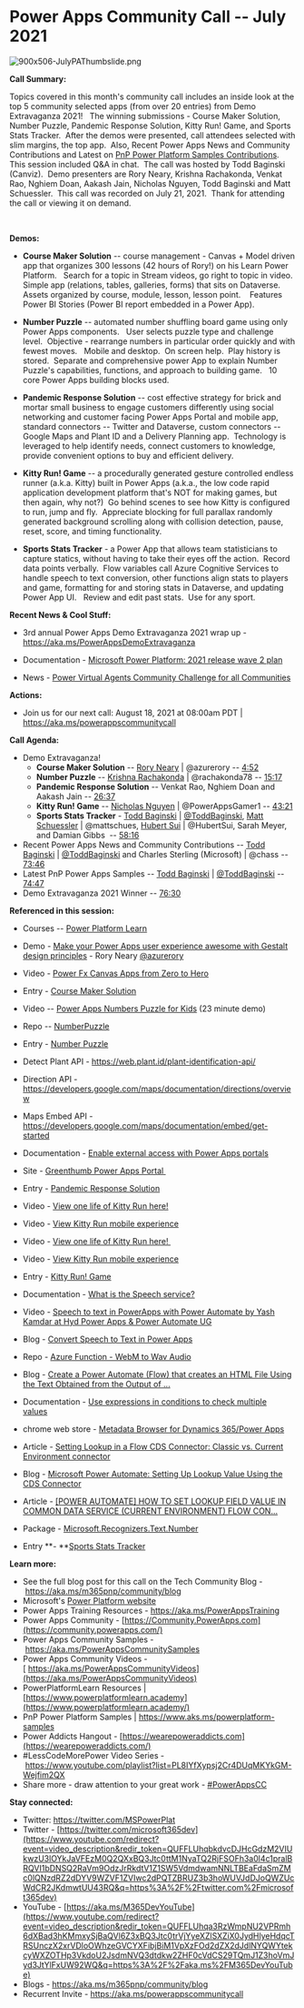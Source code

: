 # Power Apps Community Call -- July 2021

![900x506-JulyPAThumbslide.png](https://techcommunity.microsoft.com/t5/image/serverpage/image-id/298460i1972FB932E413944/image-size/large?v=v2&px=999 "900x506-JulyPAThumbslide.png")
 

**Call Summary:**

Topics covered in this month's community call includes an inside look at
the top 5 community selected apps (from over 20 entries) from Demo
Extravaganza 2021!   The winning submissions - Course Maker Solution,
Number Puzzle, Pandemic Response Solution, Kitty Run! Game, and Sports
Stats Tracker.  After the demos were presented, call attendees selected
with slim margins, the top app.  Also, Recent Power Apps News and
Community Contributions and Latest on [PnP Power Platform Samples
Contributions](https://aka.ms/powerplatform-samples).   This session
included Q&A in chat.  The call was hosted by Todd Baginski (Canviz). 
Demo presenters are Rory Neary, Krishna Rachakonda, Venkat Rao, Nghiem
Doan, Aakash Jain, Nicholas Nguyen, Todd Baginski and Matt Schuessler. 
This call was recorded on July 21, 2021.  Thank for attending the call
or viewing it on demand. 

 


**Demos:**

-   **Course Maker Solution** -- course management - Canvas + Model
    driven app that organizes 300 lessons (42 hours of Rory!) on his
    Learn Power Platform.   Search for a topic in Stream videos, go
    right to topic in video.  Simple app (relations, tables, galleries,
    forms) that sits on Dataverse.  Assets organized by course, module,
    lesson, lesson point.    Features Power BI Stories (Power BI report
    embedded in a Power App). 

-   **Number Puzzle** -- automated number shuffling board game using
    only Power Apps components.   User selects puzzle type and challenge
    level.  Objective - rearrange numbers in particular order quickly
    and with fewest moves.   Mobile and desktop.  On screen help.  Play
    history is stored.  Separate and comprehensive power App to explain
    Number Puzzle's capabilities, functions, and approach to building
    game.   10 core Power Apps building blocks used.   

-   **Pandemic Response Solution** -- cost effective strategy for brick
    and mortar small business to engage customers differently using
    social networking and customer facing Power Apps Portal and mobile
    app, standard connectors -- Twitter and Dataverse, custom connectors
    -- Google Maps and Plant ID and a Delivery Planning app.  Technology
    is leveraged to help identify needs, connect customers to knowledge,
    provide convenient options to buy and efficient delivery.   

-   **Kitty Run! Game** -- a procedurally generated gesture controlled
    endless runner (a.k.a. Kitty) built in Power Apps (a.k.a., the low
    code rapid application development platform that\'s NOT for making
    games, but then again, why not?)  Go behind scenes to see how Kitty
    is configured to run, jump and fly.  Appreciate blocking for full
    parallax randomly generated background scrolling along with
    collision detection, pause, reset, score, and timing functionality. 

-   **Sports Stats Tracker** - a Power App that allows team
    statisticians to capture statics, without having to take their eyes
    off the action.  Record data points verbally.  Flow variables call
    Azure Cognitive Services to handle speech to text conversion, other
    functions align stats to players and game, formatting for and
    storing stats in Dataverse, and updating Power App UI.   Review and
    edit past stats.  Use for any sport.

**Recent News & Cool Stuff:**

-   3rd annual Power Apps Demo Extravaganza 2021 wrap up -
    <https://aka.ms/PowerAppsDemoExtravaganza>

-   Documentation - [Microsoft Power Platform: 2021 release wave 2
    plan](https://docs.microsoft.com/en-us/power-platform-release-plan/2021wave2/) 

-   News - [Power Virtual Agents Community Challenge for all
    Communities](https://powerusers.microsoft.com/t5/News-Announcements/Power-Virtual-Agents-Community-Challenge-for-all-Communities/m-p/1169763#M93) 


**Actions:**

-   Join us for our next call: August 18, 2021 at 08:00am PDT \|
    <https://aka.ms/powerappscommunitycall>

**Call Agenda:**

-   Demo Extravaganza!
    -   **Course Maker Solution** -- [Rory
        Neary](http://twitter.com/azurerory) \| \@azurerory --
        [4:52](https://youtu.be/4fqinmOt_TQ?t=292)
    -   **Number Puzzle** -- [Krishna
        Rachakonda](http://twitter.com/rachakonda78) \|
        \@rachakonda78 -- [15:17](https://youtu.be/4fqinmOt_TQ?t=917)
    -   **Pandemic Response Solution** -- Venkat Rao, Nghiem Doan and
        Aakash Jain -- [26:37](https://youtu.be/4fqinmOt_TQ?t=1597)
    -   **Kitty Run! Game** -- [Nicholas
        Nguyen](http://twitter.com/PowerAppsGamer1) \|
        \@PowerAppsGamer1 --
        [43:21](https://youtu.be/4fqinmOt_TQ?t=2601)
    -   **Sports Stats Tracker** - [Todd
        Baginski](http://twitter.com/toddbaginski) \|
        [\@ToddBaginski](/t5/user/viewprofilepage/user-id/720073), [Matt
        Schuessler](http://twitter.com/mattschues) \|
        \@mattschues, [Hubert Sui](http://twitter.com/HubertSui) \|
        \@HubertSui, Sarah Meyer, and Damian Gibbs  --
        [58:16](https://youtu.be/4fqinmOt_TQ?t=3496)
-   Recent Power Apps News and Community Contributions -- [Todd
    Baginski](http://twitter.com/toddbaginski) \|
    [\@ToddBaginski](/t5/user/viewprofilepage/user-id/720073)
    and Charles Sterling (Microsoft) \| \@chass --
    [73:46](https://youtu.be/4fqinmOt_TQ?t=4426)
-   Latest PnP Power Apps Samples -- [Todd
    Baginski](http://twitter.com/toddbaginski) \|
    [\@ToddBaginski](/t5/user/viewprofilepage/user-id/720073) --
    [74:47](https://youtu.be/4fqinmOt_TQ?t=4487)
-   Demo Extravaganza 2021 Winner --
    [76:30](https://youtu.be/4fqinmOt_TQ?t=4590)

**Referenced in this session:**

-   Courses -- [Power Platform
    Learn](http://www.powerplatformlearn.academy) 

-   Demo - [Make your Power Apps user experience awesome with Gestalt
    design principles](https://youtu.be/k7LXbC49VxQ) - Rory Neary
    [\@azurerory](/t5/user/viewprofilepage/user-id/449976)  

-   Video - [Power Fx Canvas Apps from Zero to
    Hero](https://youtu.be/vpvuGhqgxKQ)

-   Entry - [Course Maker
    Solution](https://powerusers.microsoft.com/t5/Demo-Extravaganza-2021/The-PowerPlatformLearn-Course-Maker-Solution/cns-p/923903) 

-   Video -- [Power Apps Numbers Puzzle for
    Kids](https://aka.ms/KrishnaRYT) (23 minute demo) 

-   Repo --
    [NumberPuzzle](https://github.com/krishnarachakonda/NumberPuzzle/blob/master/Number%20Puzzle%20By%20Krishna.msapp) 

-   Entry - [Number
    Puzzle](https://powerusers.microsoft.com/t5/Demo-Extravaganza-2021/Number-Puzzle-by-using-Power-Apps/cns-p/931115)
     

-   Detect Plant API - <https://web.plant.id/plant-identification-api/>

-   Direction API -
    <https://developers.google.com/maps/documentation/directions/overview>

-   Maps Embed API -
    <https://developers.google.com/maps/documentation/embed/get-started> 

-   Documentation - [Enable external access with Power Apps
    portals](https://powerapps.microsoft.com/portals/) 

-   Site - [Greenthumb Power Apps
    Portal ](https://greenthumb.powerappsportals.com/) 

-   Entry - [Pandemic Response
    Solution](https://powerusers.microsoft.com/t5/Demo-Extravaganza-2021/Enable-small-businesses-to-renew-and-respond-to-effects-of-the/cns-p/927184) 

-   Video - [View one life of Kitty Run
    here!](https://www.youtube.com/watch?v=a-Qc57S_CzY) 

-   Video - [View Kitty Run mobile
    experience](https://www.youtube.com/watch?v=ZnUzg_sU8q4) 

-   Video - [View one life of Kitty Run
    here! ](https://www.youtube.com/watch?v=a-Qc57S_CzY)

-   Video - [View Kitty Run mobile
    experience](https://www.youtube.com/watch?v=ZnUzg_sU8q4) 

-   Entry - [Kitty Run!
    Game](https://powerusers.microsoft.com/t5/Demo-Extravaganza-2021/Kitty-Run/cns-p/951957) 

-   Documentation - [What is the Speech
    service?](https://docs.microsoft.com/en-us/azure/cognitive-services/speech-service/overview) 

-   Video - [Speech to text in PowerApps with Power Automate by Yash
    Kamdar at Hyd Power Apps & Power Automate
    UG](https://www.youtube.com/watch?v=g034jMgilGM) 

-   Blog - [Convert Speech to Text in Power
    Apps](https://kamdaryash.wordpress.com/2020/02/03/create-a-pdf-file-of-text-converted-from-speech-recorded-in-powerapps-using-azure-cognitive-services/) 

-   Repo - [Azure Function - WebM to Wav
    Audio](https://github.com/markharrison/azfunction-webm-to-wav) 

-   Blog - [Create a Power Automate (Flow) that creates an HTML File
    Using the Text Obtained from the Output of
    \...](https://kamdaryash.wordpress.com/2020/02/05/create-a-pdf-file-of-text-converted-from-speech-recorded-in-powerapps-using-azure-cognitive-services-part-3/) 

-   Documentation - [Use expressions in conditions to check multiple
    values](https://docs.microsoft.com/en-us/power-automate/use-expressions-in-conditions) 

-   chrome web store - [Metadata Browser for Dynamics 365/Power
    Apps](https://chrome.google.com/webstore/detail/metadata-browser-for-dyna/ahbljnhlfdbecefhilipmpnlfldnplpb) 

-   Article - [Setting Lookup in a Flow CDS Connector: Classic vs.
    Current Environment
    connector](https://d365demystified.com/2020/12/03/setting-lookup-in-a-flow-cds-connector-classic-vs-current-environment-connector-power-automate-quick-tip/)

-   Blog - [Microsoft Power Automate: Setting Up Lookup Value Using the
    CDS
    Connector](https://www.velosio.com/blog/2021/02/25/microsoft-power-automate-setting-up-lookup-value-using-the-cds-connector/) 

-   Article - [\[POWER AUTOMATE\] HOW TO SET LOOKUP FIELD VALUE IN
    COMMON DATA SERVICE (CURRENT ENVIRONMENT) FLOW
    CON\...](https://linnzawwin.blogspot.com/2019/11/power-automate-how-to-set-lookup-field.html) 

-   Package -
    [Microsoft.Recognizers.Text.Number](https://www.nuget.org/packages/Microsoft.Recognizers.Text.Number/) 

-   Entry **- **[Sports Stats
    Tracker](https://powerusers.microsoft.com/t5/Demo-Extravaganza-2021/Sports-Statistics-Tracker-Speech-to-Text-to-Dataverse/cns-p/945380)

**Learn more:**  

-   See the full blog post for this call on the Tech Community Blog
    - <https://aka.ms/m365pnp/community/blog>
-   Microsoft's [Power Platform
    website](https://powerplatform.microsoft.com/)
-   Power Apps Training Resources - <https://aka.ms/PowerAppsTraining>
-   Power Apps Community
    - [https://Community.PowerApps.com](https://community.powerapps.com/)
-   Power Apps Community Samples
    - <https://aka.ms/PowerAppsCommunitySamples>
-   Power Apps Community Videos
    -[ https://aka.ms/PowerAppsCommunityVideos](https://aka.ms/PowerAppsCommunityVideos)
-   PowerPlatformLearn Resources \|
    [https://www.powerplatformlearn.academy](https://www.powerplatformlearn.academy/)
-   PnP Power Platform Samples \|
    <https://www.aks.ms/powerplatform-samples>
-   Power Addicts Hangout
    - [https://wearepoweraddicts.com](https://wearepoweraddicts.com/)
-   #LessCodeMorePower Video Series
    - <https://www.youtube.com/playlist?list=PL8IYfXypsj2Cr4DUqMKYkGM-Wejfim2QX>
-   Share more - draw attention to your great work
    - [#PowerAppsCC](https://twitter.com/hashtag/PowerAppsCC?src=hashtag_click)


**Stay connected:**

-   Twitter: <https://twitter.com/MSPowerPlat>
-   Twitter
    - [https://twitter.com/microsoft365dev](https://www.youtube.com/redirect?event=video_description&redir_token=QUFFLUhqbkdvcDJHcGdzM2VIUkwzU3lOYkJaVFEzM0Q2QXxBQ3Jtc0ttM1NyaTQ2RjFSOFh3a0l4c1pralBRQVI1bDNSQ2RaVm9OdzJrRkdtV1Z1SW5VdmdwamNNLTBEaFdaSmZMc0lQNzdRZ2dDYV9WZVF1ZVIwc2dPQTZBRUZ3b3hoWUVJdDJoQWZUcWdCR2JKdmwtUU43RQ&q=https%3A%2F%2Ftwitter.com%2Fmicrosoft365dev)​
-   YouTube
    - [https://aka.ms/M365DevYouTube](https://www.youtube.com/redirect?event=video_description&redir_token=QUFFLUhqa3RzWmpNU2VPRmh6dXBad3hKMmxySjBaQVl6Z3xBQ3Jtc0trVjYyeXZlSXZiX0JydHlyeHdqcTRSUnczX2xrVDloOWhzeGVCYXFibjBiM1VpXzFOd2dZX2dJdlNYQWYtekcyWXZOTHp3VkdoU2JsdmNVQ3dtdkw2ZHF0cVdCS29TQmJ1Z3hoVmJyd3JtYlFxUW92WQ&q=https%3A%2F%2Faka.ms%2FM365DevYouTube)​
-   Blogs - <https://aka.ms/m365pnp/community/blog>
-   Recurrent Invite - <https://aka.ms/powerappscommunitycall>
